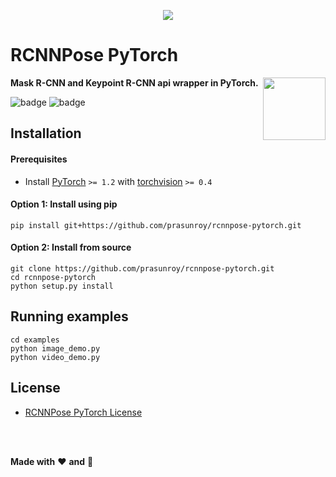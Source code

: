 <p align='center'>
  <img src='https://github.com/prasunroy/rcnnpose-pytorch/raw/master/assets/image_1.jpg' />
</p>

# RCNNPose PyTorch
**Mask R-CNN and Keypoint R-CNN api wrapper in PyTorch.**
<img align='right' height='100' src='https://github.com/prasunroy/rcnnpose-pytorch/blob/master/assets/logo.png' />

![badge](https://github.com/prasunroy/rcnnpose-pytorch/blob/master/assets/badge_1.svg)
![badge](https://github.com/prasunroy/rcnnpose-pytorch/blob/master/assets/badge_2.svg)

## Installation
#### Prerequisites
* Install [PyTorch](https://pytorch.org/get-started/locally/) `>= 1.2` with [torchvision](https://pytorch.org/get-started/locally/) `>= 0.4`
#### Option 1: Install using pip
```
pip install git+https://github.com/prasunroy/rcnnpose-pytorch.git
```
#### Option 2: Install from source
```
git clone https://github.com/prasunroy/rcnnpose-pytorch.git
cd rcnnpose-pytorch
python setup.py install
```

## Running examples
```
cd examples
python image_demo.py
python video_demo.py
```

## License
* [RCNNPose PyTorch License](https://github.com/prasunroy/rcnnpose-pytorch/blob/master/LICENSE)

<br />
<br />



**Made with** :heart: **and** :pizza:
